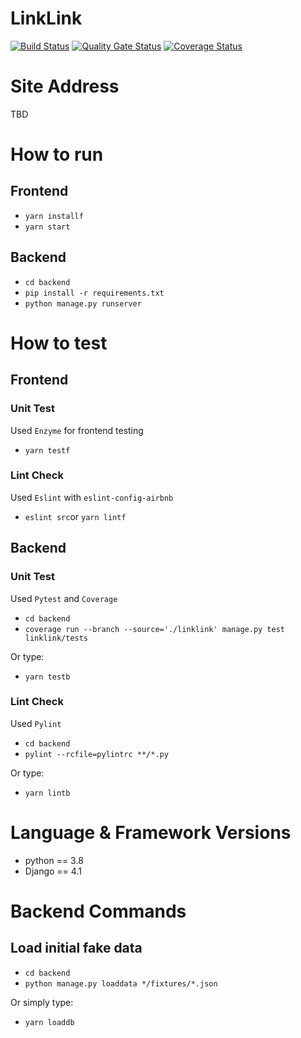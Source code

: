 # LinkLink
[![Build Status](https://app.travis-ci.com/swsnu/swppfall2022-team9.svg?branch=main)](https://app.travis-ci.com/swsnu/swppfall2022-team9)
[![Quality Gate Status](https://sonarcloud.io/api/project_badges/measure?project=swsnu_swppfall2022-team9&metric=alert_status)](https://sonarcloud.io/dashboard?id=swsnu_swppfall2022-team9)
[![Coverage Status](https://coveralls.io/repos/github/swsnu/swppfall2022-team9/badge.svg?branch=main&kill_cache=4)](https://coveralls.io/github/swsnu/swppfall2022-team9?branch=main)

# Site Address
TBD

# How to run

## Frontend

- `yarn installf`
- `yarn start`

## Backend

- `cd backend`
- `pip install -r requirements.txt`
- `python manage.py runserver`

# How to test

## Frontend

### Unit Test

Used `Enzyme` for frontend testing

- `yarn testf`

### Lint Check

Used `Eslint` with `eslint-config-airbnb`

- `eslint src`or `yarn lintf`

## Backend

### Unit Test

Used `Pytest` and `Coverage`

- `cd backend`
- `coverage run --branch --source='./linklink' manage.py test linklink/tests`

Or type:
- `yarn testb`

### Lint Check

Used `Pylint`

- `cd backend`
- `pylint --rcfile=pylintrc **/*.py`

Or type:
- `yarn lintb`

# Language & Framework Versions
- python == 3.8
- Django == 4.1

# Backend Commands

## Load initial fake data
- `cd backend`
- `python manage.py loaddata */fixtures/*.json`

Or simply type:
- `yarn loaddb`
